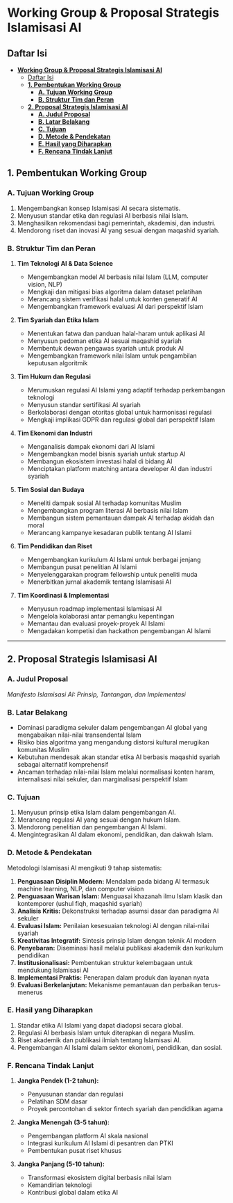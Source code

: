 # **Working Group & Proposal Strategis Islamisasi AI**

## Daftar Isi

- [**Working Group \& Proposal Strategis Islamisasi AI**](#working-group--proposal-strategis-islamisasi-ai)
  - [Daftar Isi](#daftar-isi)
  - [**1. Pembentukan Working Group**](#1-pembentukan-working-group)
    - [**A. Tujuan Working Group**](#a-tujuan-working-group)
    - [**B. Struktur Tim dan Peran**](#b-struktur-tim-dan-peran)
  - [**2. Proposal Strategis Islamisasi AI**](#2-proposal-strategis-islamisasi-ai)
    - [**A. Judul Proposal**](#a-judul-proposal)
    - [**B. Latar Belakang**](#b-latar-belakang)
    - [**C. Tujuan**](#c-tujuan)
    - [**D. Metode \& Pendekatan**](#d-metode--pendekatan)
    - [**E. Hasil yang Diharapkan**](#e-hasil-yang-diharapkan)
    - [**F. Rencana Tindak Lanjut**](#f-rencana-tindak-lanjut)

## **1. Pembentukan Working Group**  

### **A. Tujuan Working Group**  

1. Mengembangkan konsep Islamisasi AI secara sistematis.  
2. Menyusun standar etika dan regulasi AI berbasis nilai Islam.  
3. Menghasilkan rekomendasi bagi pemerintah, akademisi, dan industri.  
4. Mendorong riset dan inovasi AI yang sesuai dengan maqashid syariah.  

### **B. Struktur Tim dan Peran**  

1. **Tim Teknologi AI & Data Science**  
   - Mengembangkan model AI berbasis nilai Islam (LLM, computer vision, NLP)  
   - Mengkaji dan mitigasi bias algoritma dalam dataset pelatihan  
   - Merancang sistem verifikasi halal untuk konten generatif AI  
   - Mengembangkan framework evaluasi AI dari perspektif Islam  

2. **Tim Syariah dan Etika Islam**  
   - Menentukan fatwa dan panduan halal-haram untuk aplikasi AI  
   - Menyusun pedoman etika AI sesuai maqashid syariah  
   - Membentuk dewan pengawas syariah untuk produk AI  
   - Mengembangkan framework nilai Islam untuk pengambilan keputusan algoritmik  

3. **Tim Hukum dan Regulasi**  
   - Merumuskan regulasi AI Islami yang adaptif terhadap perkembangan teknologi  
   - Menyusun standar sertifikasi AI syariah  
   - Berkolaborasi dengan otoritas global untuk harmonisasi regulasi  
   - Mengkaji implikasi GDPR dan regulasi global dari perspektif Islam  

4. **Tim Ekonomi dan Industri**  
   - Menganalisis dampak ekonomi dari AI Islami  
   - Mengembangkan model bisnis syariah untuk startup AI  
   - Membangun ekosistem investasi halal di bidang AI  
   - Menciptakan platform matching antara developer AI dan industri syariah  

5. **Tim Sosial dan Budaya**  
   - Meneliti dampak sosial AI terhadap komunitas Muslim  
   - Mengembangkan program literasi AI berbasis nilai Islam  
   - Membangun sistem pemantauan dampak AI terhadap akidah dan moral  
   - Merancang kampanye kesadaran publik tentang AI Islami  

6. **Tim Pendidikan dan Riset**  
   - Mengembangkan kurikulum AI Islami untuk berbagai jenjang  
   - Membangun pusat penelitian AI Islami  
   - Menyelenggarakan program fellowship untuk peneliti muda  
   - Menerbitkan jurnal akademik tentang Islamisasi AI  

7. **Tim Koordinasi & Implementasi**  
   - Menyusun roadmap implementasi Islamisasi AI  
   - Mengelola kolaborasi antar pemangku kepentingan  
   - Memantau dan evaluasi proyek-proyek AI Islami  
   - Mengadakan kompetisi dan hackathon pengembangan AI Islami  

---

## **2. Proposal Strategis Islamisasi AI**  

### **A. Judul Proposal**  

*Manifesto Islamisasi AI: Prinsip, Tantangan, dan Implementasi*  

### **B. Latar Belakang**  

- Dominasi paradigma sekuler dalam pengembangan AI global yang mengabaikan nilai-nilai transendental Islam  
- Risiko bias algoritma yang mengandung distorsi kultural merugikan komunitas Muslim  
- Kebutuhan mendesak akan standar etika AI berbasis maqashid syariah sebagai alternatif komprehensif  
- Ancaman terhadap nilai-nilai Islam melalui normalisasi konten haram, internalisasi nilai sekuler, dan marginalisasi perspektif Islam  

### **C. Tujuan**  

1. Menyusun prinsip etika Islam dalam pengembangan AI.  
2. Merancang regulasi AI yang sesuai dengan hukum Islam.  
3. Mendorong penelitian dan pengembangan AI Islami.  
4. Mengintegrasikan AI dalam ekonomi, pendidikan, dan dakwah Islam.  

### **D. Metode & Pendekatan**  

Metodologi Islamisasi AI mengikuti 9 tahap sistematis:  

1. **Penguasaan Disiplin Modern:** Mendalam pada bidang AI termasuk machine learning, NLP, dan computer vision  
2. **Penguasaan Warisan Islam:** Menguasai khazanah ilmu Islam klasik dan kontemporer (ushul fiqh, maqashid syariah)  
3. **Analisis Kritis:** Dekonstruksi terhadap asumsi dasar dan paradigma AI sekuler  
4. **Evaluasi Islam:** Penilaian kesesuaian teknologi AI dengan nilai-nilai syariah  
5. **Kreativitas Integratif:** Sintesis prinsip Islam dengan teknik AI modern  
6. **Penyebaran:** Diseminasi hasil melalui publikasi akademik dan kurikulum pendidikan  
7. **Institusionalisasi:** Pembentukan struktur kelembagaan untuk mendukung Islamisasi AI  
8. **Implementasi Praktis:** Penerapan dalam produk dan layanan nyata  
9. **Evaluasi Berkelanjutan:** Mekanisme pemantauan dan perbaikan terus-menerus  

### **E. Hasil yang Diharapkan**  

1. Standar etika AI Islami yang dapat diadopsi secara global.  
2. Regulasi AI berbasis Islam untuk diterapkan di negara Muslim.  
3. Riset akademik dan publikasi ilmiah tentang Islamisasi AI.  
4. Pengembangan AI Islami dalam sektor ekonomi, pendidikan, dan sosial.  

### **F. Rencana Tindak Lanjut**  

1. **Jangka Pendek (1-2 tahun):**  
   - Penyusunan standar dan regulasi  
   - Pelatihan SDM dasar  
   - Proyek percontohan di sektor fintech syariah dan pendidikan agama  

2. **Jangka Menengah (3-5 tahun):**  
   - Pengembangan platform AI skala nasional  
   - Integrasi kurikulum AI Islami di pesantren dan PTKI  
   - Pembentukan pusat riset khusus  

3. **Jangka Panjang (5-10 tahun):**  
   - Transformasi ekosistem digital berbasis nilai Islam  
   - Kemandirian teknologi  
   - Kontribusi global dalam etika AI
